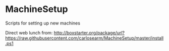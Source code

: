 # MachineSetup
Scripts for setting up new machines

Direct web lunch from:
http://boxstarter.org/package/url?https://raw.githubusercontent.com/carlosearm/MachineSetup/master/install.ps1
